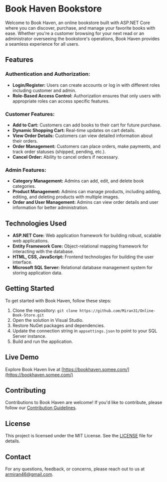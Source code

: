 # Book Haven Bookstore

Welcome to Book Haven, an online bookstore built with ASP.NET Core where you can discover, purchase, and manage your favorite books with ease. Whether you're a customer browsing for your next read or an administrator overseeing the bookstore's operations, Book Haven provides a seamless experience for all users.

## Features

### Authentication and Authorization:
- **Login/Register:** Users can create accounts or log in with different roles including customer and admin.
- **Role-Based Access Control:** Authorization ensures that only users with appropriate roles can access specific features.

### Customer Features:
- **Add to Cart:** Customers can add books to their cart for future purchase.
- **Dynamic Shopping Cart:** Real-time updates on cart details.
- **View Order Details:** Customers can view detailed information about their orders.
- **Order Management:** Customers can place orders, make payments, and track order statuses (shipped, pending, etc.).
- **Cancel Order:** Ability to cancel orders if necessary.

### Admin Features:
- **Category Management:** Admins can add, edit, and delete book categories.
- **Product Management:** Admins can manage products, including adding, editing, and deleting products with multiple images.
- **Order and User Management:** Admins can view order details and user information for better administration.

## Technologies Used

- **ASP.NET Core:** Web application framework for building robust, scalable web applications.
- **Entity Framework Core:** Object-relational mapping framework for interacting with the database.
- **HTML, CSS, JavaScript:** Frontend technologies for building the user interface.
- **Microsoft SQL Server:** Relational database management system for storing application data.

## Getting Started

To get started with Book Haven, follow these steps:

1. Clone the repository: `git clone https://github.com/Miran31/Online-Book-Store.git`
2. Open the solution in Visual Studio.
3. Restore NuGet packages and dependencies.
4. Update the connection string in `appsettings.json` to point to your SQL Server instance.
5. Build and run the application.

## Live Demo

Explore Book Haven live at [https://bookhaven.somee.com/](https://bookhaven.somee.com/)

## Contributing

Contributions to Book Haven are welcome! If you'd like to contribute, please follow our [Contribution Guidelines](CONTRIBUTING.md).

## License

This project is licensed under the MIT License. See the [LICENSE](Licence.txt) file for details.

## Contact

For any questions, feedback, or concerns, please reach out to us at [armiran46@gmail.com](mailto:armiran46@gmail.com).

